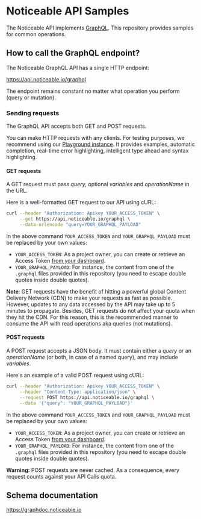 # Noticeable API Samples

The Noticeable API implements [GraphQL](https://graphql.org/learn/). 
This repository provides samples for common operations.

## How to call the GraphQL endpoint?

The Noticeable GraphQL API has a single HTTP endpoint:

https://api.noticeable.io/graphql

The endpoint remains constant no matter what operation you perform (query or mutation).

### Sending requests

The GraphQL API accepts both GET and POST requests.

You can make HTTP requests with any clients. For testing purposes, we recommend using our [Playground instance](https://api.noticeable.io/graphql). 
It provides examples, automatic completion, real-time error highlighting, intelligent type ahead and syntax highlighting.

#### GET requests

A GET request must pass _query_, optional _variables_ and _operationName_ in the URL.

Here is a well-formatted GET request to our API using cURL:

```bash
curl --header "Authorization: Apikey YOUR_ACCESS_TOKEN" \
     --get https://api.noticeable.io/graphql \
     --data-urlencode "query=YOUR_GRAPHQL_PAYLOAD"
```

In the above command `YOUR_ACCESS_TOKEN` and `YOUR_GRAPHQL_PAYLOAD` must be replaced by your own values:

- `YOUR_ACCESS_TOKEN`: As a project owner, you can create or retrieve an Access Token [from your dashboard](https://noticeable.io/api/tokens).
- `YOUR_GRAPHQL_PAYLOAD`: For instance, the content from one of the `.graphql` files provided in this repository (you need to escape double quotes inside double quotes).

**Note**: GET requests have the benefit of hitting a powerful global Content Delivery Network (CDN) to make your requests 
as fast as possible. However, updates to any data accessed by the API may take up to 5 minutes to propagate. 
Besides, GET requests do not affect your quota when they hit the CDN. 
For this reason, this is the recommended manner to consume the API with read operations aka queries (not mutations).

#### POST requests

A POST request accepts a JSON body. It must contain either a _query_ or an _operationName_ 
(or both, in case of a named query), and may include _variables_.

Here's an example of a valid POST request using cURL:

```bash
curl --header "Authorization: Apikey YOUR_ACCESS_TOKEN" \
     --header "Content-Type: application/json" \
     --request POST https://api.noticeable.io/graphql \
     --data '{"query": "YOUR_GRAPHQL_PAYLOAD"}'
```

In the above command `YOUR_ACCESS_TOKEN` and `YOUR_GRAPHQL_PAYLOAD` must be replaced by your own values:

- `YOUR_ACCESS_TOKEN`: As a project owner, you can create or retrieve an Access Token [from your dashboard](https://noticeable.io/api/tokens).
- `YOUR_GRAPHQL_PAYLOAD`: For instance, the content from one of the `.graphql` files provided in this repository (you need to escape double quotes inside double quotes).

**Warning:** POST requests are never cached. As a consequence, every request counts against your API Calls quota.

## Schema documentation

https://graphdoc.noticeable.io
